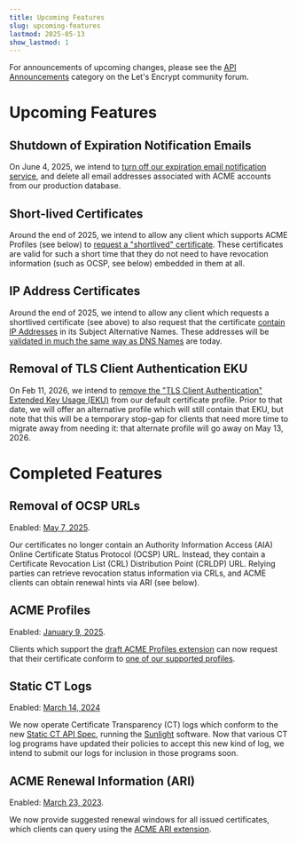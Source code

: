 ```yaml
---
title: Upcoming Features
slug: upcoming-features
lastmod: 2025-05-13
show_lastmod: 1
---
```


For announcements of upcoming changes, please see the [API Announcements](https://community.letsencrypt.org/c/api-announcements/18) category on the Let's Encrypt community forum.

# Upcoming Features

## Shutdown of Expiration Notification Emails

On June 4, 2025, we intend to [turn off our expiration email notification service](https://letsencrypt.org/2025/01/22/ending-expiration-emails/), and delete all email addresses associated with ACME accounts from our production database. 

## Short-lived Certificates

Around the end of 2025, we intend to allow any client which supports ACME Profiles (see below) to [request a "shortlived" certificate](https://letsencrypt.org/2025/02/20/first-short-lived-cert-issued/). These certificates are valid for such a short time that they do not need to have revocation information (such as OCSP, see below) embedded in them at all. 

## IP Address Certificates

Around the end of 2025, we intend to allow any client which requests a shortlived certificate (see above) to also request that the certificate [contain IP Addresses](https://letsencrypt.org/2025/02/20/first-short-lived-cert-issued/) in its Subject Alternative Names. These addresses will be [validated in much the same way as DNS Names](https://www.rfc-editor.org/rfc/rfc8738.html) are today.

## Removal of TLS Client Authentication EKU

On Feb 11, 2026, we intend to [remove the "TLS Client Authentication" Extended Key Usage (EKU)](https://letsencrypt.org/2025/05/14/ending-tls-client-authentication/) from our default certificate profile. Prior to that date, we will offer an alternative profile which will still contain that EKU, but note that this will be a temporary stop-gap for clients that need more time to migrate away from needing it: that alternate profile will go away on May 13, 2026.

# Completed Features

## Removal of OCSP URLs

Enabled: [May 7, 2025](https://letsencrypt.org/2024/12/05/ending-ocsp/).

Our certificates no longer contain an Authority Information Access (AIA) Online Certificate Status Protocol (OCSP) URL. Instead, they contain a Certificate Revocation List (CRL) Distribution Point (CRLDP) URL. Relying parties can retrieve revocation status information via CRLs, and ACME clients can obtain renewal hints via ARI (see below).

## ACME Profiles

Enabled: [January 9, 2025](https://letsencrypt.org/2025/01/09/acme-profiles/).

Clients which support the [draft ACME Profiles extension](https://www.ietf.org/archive/id/draft-aaron-acme-profiles-01.html) can now request that their certificate conform to [one of our supported profiles](https://letsencrypt.org/docs/profiles/).

## Static CT Logs

Enabled: [March 14, 2024](https://letsencrypt.org/2025/05/14/ending-tls-client-authentication/)

We now operate Certificate Transparency (CT) logs which conform to the new [Static CT API Spec](https://c2sp.org/static-ct-api), running the [Sunlight](https://github.com/FiloSottile/sunlight) software. Now that various CT log programs have updated their policies to accept this new kind of log, we intend to submit our logs for inclusion in those programs soon.

## ACME Renewal Information (ARI)

Enabled: [March 23, 2023](https://letsencrypt.org/2023/03/23/improving-resliiency-and-reliability-with-ari/).

We now provide suggested renewal windows for all issued certificates, which clients can query using the [ACME ARI extension](https://www.ietf.org/archive/id/draft-ietf-acme-ari-08.html).
